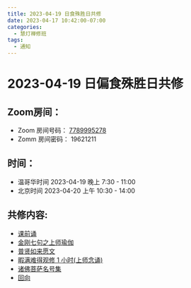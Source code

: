 ```yaml
---
title: 2023-04-19 日食殊胜日共修
date: 2023-04-17 10:42:00-07:00
categories:
  - 慧灯禅修班
tags:
  - 通知
---
```

# 2023-04-19 日偏食殊胜日共修

## Zoom房间：

-   Zoom 房间号码： [7789995278](https://us02web.zoom.us/j/7789995278?pwd=VjZmbWJFY2k2K0E5RVB2cTNIQmhqUT09)
-   Zomm 房间密码： 19621211

## 时间：

- 温哥华时间 2023-04-19 晚上 7:30 - 11:00
- 北京时间 2023-04-20 上午 10:30 - 14:00

## 共修内容:

- [课前诵](https://f.huidengchanxiu.net/hdv/videos/%E8%AF%BE%E5%89%8D%E5%BF%B5%E8%AF%B5.mp4)
- [金刚七句之上师瑜伽](https://f.huidengchanxiu.net/hdv/videos/%e9%87%91%e5%88%9a%e4%b8%83%e5%8f%a5-%e6%b5%81%e7%95%85%e7%89%88.mp4)
- [普贤如来愿文](https://f.huidengchanxiu.net/hdv/videos/%e6%99%ae%e8%b4%a4%e5%a6%82%e6%9d%a5%e6%84%bf%e6%96%87.mp4)
- [暇满难得观修 1 小时(上师念诵)](https://f.huidengchanxiu.net/hdv/v/4jx/%E6%9A%87%E6%BB%A1%E9%9A%BE%E5%BE%97-%E4%B8%8A%E5%B8%88%E5%BF%B5%E8%AF%B5.mp4)
- [诸佛菩萨名号集](https://f.huidengchanxiu.net/hdv/yigui/%e8%af%b8%e4%bd%9b%e8%8f%a9%e8%90%a8%e5%90%8d%e5%8f%b7%e9%9b%86-%e5%bf%b5%e8%af%b5%e4%bb%aa%e8%bd%a8.mp4)
- [回向](https://f.huidengchanxiu.net/hdv/videos/%E5%9B%9E%E5%90%91(2021%E7%89%88).mp4)

